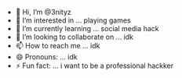 - 👋 Hi, I’m @3nityz
- 👀 I’m interested in ... playing games
- 🌱 I’m currently learning ... social media hack
- 💞️ I’m looking to collaborate on ... idk 
- 📫 How to reach me ... idk
- 😄 Pronouns: ... idk
- ⚡ Fun fact: ... i want to be a professional hackker

<!---
3nityz/3nityz is a ✨ special ✨ repository because its `README.md` (this file) appears on your GitHub profile.
You can click the Preview link to take a look at your changes.
--->
